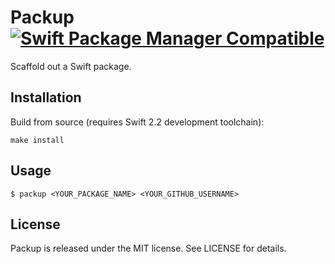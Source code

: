 # Packup [![Swift Package Manager Compatible](https://img.shields.io/badge/Swift%20Package%20Manager-compatible-4BC51D.svg?style=flat)](https://github.com/apple/swift-package-manager)

Scaffold out a Swift package.

## Installation

Build from source (requires Swift 2.2 development toolchain):

    make install

## Usage

    $ packup <YOUR_PACKAGE_NAME> <YOUR_GITHUB_USERNAME>

## License
Packup is released under the MIT license. See LICENSE for details.
